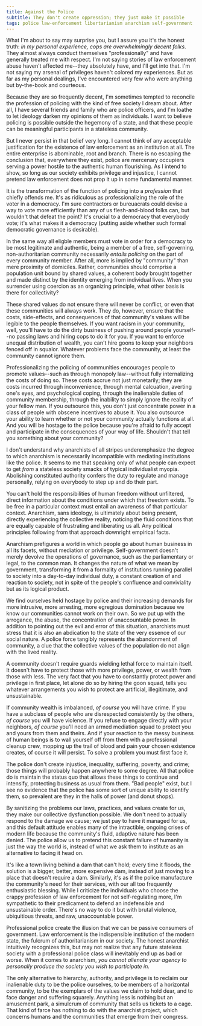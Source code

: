 ```yaml
---
title: Against the Police
subtitle: They don't create oppression; they just make it possible
tags: police law-enforcement libertarianism anarchism self-government
---
```


What I'm about to say may surprise you, but I assure you it's the honest truth: _in my personal experience, cops are overwhelmingly decent folks_.  They almost always conduct themselves "professionally" and have generally treated me with respect.  I'm not saying stories of law enforcement abuse haven't affected me--they absolutely have, and I'll get into that. I'm not saying my arsenal of privileges haven't colored my experiences. But as far as my personal dealings, I've encountered very few who were anything but by-the-book and courteous. 

Because they are so frequently decent, I'm sometimes tempted to reconcile the profession of policing with the kind of free society I dream about.  After all, I have several friends and family who are police officers, and I'm loathe to let ideology darken my opinions of them as individuals.  I want to believe policing is possible outside the hegemony of a state, and that these people can be meaningful participants in a stateless community.

But I never persist in that belief very long. I cannot think of any acceptable justification for the existence of law enforcement as an institution at all.  The entire enterprise is abominable, root and branch.  There is no escaping the conclusion that, everywhere they exist, police are mercenary occupiers serving a power hostile to the authentic human flourishing.  As I intend to show, so long as our society exhibits privilege and injustice, I cannot pretend law enforcement does not prop it up in some fundamental manner.

It is the transformation of the function of policing into a  _profession_ that chiefly offends me.  It's as ridiculous as professionalizing the role of the voter in a democracy.  I'm sure contractors or bureuacrats could devise a way to vote more efficiently than any of us flesh-and-blood folks can, but wouldn't that defeat the point?  It's crucial to a democracy that everybody vote; it's what makes it a democracy (putting aside whether such formal democratic governance is desirable).

In the same way all eligble members must vote in order for a democracy to be most legitimate and authentic, being a member of a free, self-governing, non-authoritarian community necessarily _entails policing_ on the part of every community member.  After all, more is implied by "community" than mere proximity of domiciles.  Rather, communities should comprise a population unit bound by shared values, a coherent body brought together and made distinct by the identity emerging from individual lives.  When you surrender using coercion as an organizing principle, what other basis is there for collectivity?

These shared values do not ensure there will never be conflict, or even that these communities will always work.  They do, however, ensure that the costs, side-effects, and consequences of that community's values will be legible to the people themselves.  If you want racism in your community, well, you'll have to do the dirty business of pushing around people yourself--no passing laws and hiring cops to do it for you.  If you want to enforce unequal distribution of wealth, you can't hire goons to keep your neighbors fenced off in squalor.  Whatever problems face the community, at least the community cannot ignore them.

Professionalizing the policing of communities encourages people to promote values--such as through monopoly law--without fully internalizing the costs of doing so.  These costs accrue not just monetarily; they are costs incurred through inconvenience, through mental calcuation, averting one's eyes, and psychological coping, through the inalienable duties of community membership, through the inability to simply ignore the reality of your fellow man.  If you outsource this, you don't just concentrate power in a class of people with obscene incentives to abuse it. You also outsource your ability to learn whether or not your community actually functions at all.  And you will be hostage to the police because you're afraid to fully accept and participate in the consequences of your way of life. Shouldn't that tell you something about your community?

I don't understand why anarchists of all stripes underemphasize the degree to which anarchism is necessarily incompatible with mediating institutions like the police.  It seems to me that speaking only of what people can expect to get _from_ a stateless society smacks of typical individualist myopia.  Abolishing constituted authority confers the duty to regulate and manage personally, relying on everybody to step up and do their part.

You can't hold the responsibilities of human freedom without unfiltered, direct information about the conditions under which that freedom exists.  To be free in a particular context must entail an awareness of that particular context.  Anarchism, sans ideology, is ultimately about being present, directly experiencing the collective reality, noticing the fluid conditions that are equally capable of frustrating and liberating us all.  Any political principles following from that approach downright empirical facts.

Anarchism prefigures a world in which people go about human business in all its facets, without mediation or privilege.  Self-government doesn't merely devolve the operations of governance, such as the parliamentary or legal, to the common man.  It changes the nature of what we mean by government, transforming it from a formality of institutions running parallel to society into a day-to-day individual duty, a constant creation of and reaction to society, not in spite of the people's confluence and conviviality but as its logical product.

We find ourselves held hostage by police and their increasing demands for more intrusive, more arresting, more egregious domination because we know our communities cannot work on their own.  So we put up with the arrogance, the abuse, the concentration of unaccountable power.  In addition to pointing out the evil and error of this situation, anarchists must stress that it is also an abdication to the state of the very essence of our social nature.  A police force tangibly represents the abandonment of community, a clue that the collective values of the population do not align with the lived reality.

A community doesn't require guards wielding lethal force to maintain itself.  It doesn't have to protect those with more privilege, power, or wealth from those with less.  The very fact that you have to constantly protect power and privilege in first place, let alone do so by hiring the goon squad, tells you whatever arrangements you wish to protect are artificial, illegitimate, and unsustainable.

If community wealth is imbalanced, _of course_ you will have crime.  If you have a subclass of people who are disrespected consistently by the others, _of course_ you will have violence.  If you refuse to engage directly with your neighbors, _of course_ you'll need an armed mediation squad to protect you and yours from them and theirs.  And if your reaction to the messy business of human beings is to wall yourself off from them with a professional cleanup crew, mopping up the trail of blood and pain your chosen existence creates, of course it will persist.  To solve a problem you must first face it.

The police don't create injustice, inequality, suffering, poverty, and crime; those things will probably happen anywhere to some degree. All that police do is maintain the status quo that allows these things to continue and intensify, protecting business as usual from them.  "Bad people" exist, but I see no evidence that the police has some sort of unique ability to identify them, so prevalent are they in the halls of power (and donut shops).

By sanitizing the problems our laws, practices, and values create for us, they make our collective dysfunction possible.  We don't need to actually respond to the damage we cause; we just pay to have it managed for us, and this default attitude enables many of the intractible, ongoing crises of modern life because the community's fluid, adaptive nature has been denied.  The police allow us to pretend this constant failure of humanity is just the way the world is, instead of what we ask them to institute as an alternative to facing it head on.

It's like a town living behind a dam that can't hold; every time it floods, the solution is a bigger, better, more expensive dam, instead of just moving to a place that doesn't require a dam.  Similarly, it's as if the police manufacture the community's need for their services, with our all too frequently enthusiastic blessing.  While I criticize the individuals who choose the crappy profession of law enforcement for not self-regulating more, I'm sympathetic to their predicament to defend an indefensible and unsustainable order.  There's no way to do it but with brutal violence, ubiquitious threats, and raw, unaccountable power.

Professional police create the illusion that we can be passive consumers of government.  Law enforcement is the indispensible institution of the modern state, the fulcrum of authoritarianism in our society. The honest anarchist intuitively recognizes this, but may not realize that any future stateless society with a professional police class will inevitably end up as bad or worse.  When it comes to anarchism, _you cannot alienate your agency to personally produce the society you wish to participate in._

The only alternative to hierarchy, authority, and privilege is to reclaim our inalienable duty to be the police ourselves, to be members of a horizontal community, to be the exemplars of the values we claim to hold dear, and to face danger and suffering squarely.  Anything less is nothing but an amusement park, a simulcrum of community that sells us tickets to a cage.  That kind of farce has nothing to do with the anarchist project, which concerns humans and the communities that emerge from their congress.